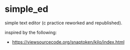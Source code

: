 # simple_ed
simple text editor (c practice reworked and republished).

inspired by the following:
- https://viewsourcecode.org/snaptoken/kilo/index.html
